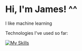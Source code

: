 # Hi, I'm James! ^^

I like machine learning

Technologies I've used so far:

[![My Skills](https://skillicons.dev/icons?i=java,py,r,gcp,git,github,mysql,notion)](https://skillicons.dev)
